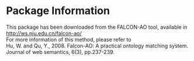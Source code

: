 # Package Information

This package has been downloaded from the FALCON-AO tool, available in <br> http://ws.nju.edu.cn/falcon-ao/
<br> For more information of this method, please refer to <br>
Hu, W. and Qu, Y., 2008. Falcon-AO: A practical ontology matching system. Journal of web semantics, 6(3), pp.237-239.

